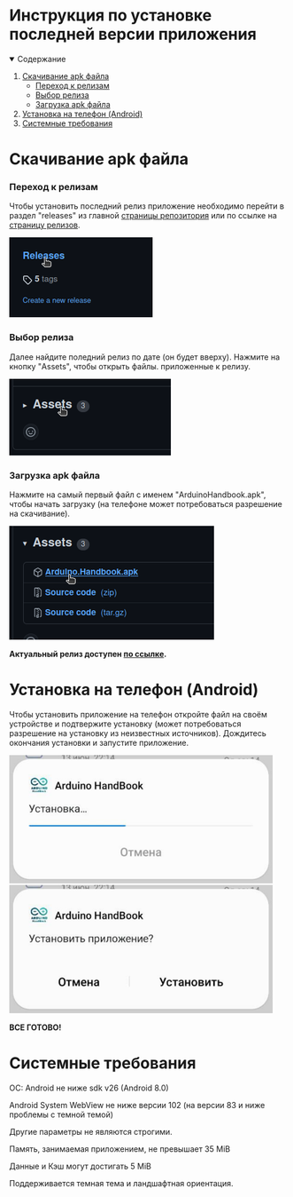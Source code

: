 # Инструкция по установке последней версии приложения

<!-- TABLE OF CONTENTS -->
<details open="open">
  <summary>Содержание</summary>
  <ol>
    <li>
      <a href="#скачивание-apk-файла">Скачивание apk файла</a>
      <ul>
        <li><a href="#переход-к-релизам">Переход к релизам</a></li>
      </ul>
      <ul>
        <li><a href="#выбор-релиза">Выбор релиза</a></li>
      </ul>
      <ul>
        <li><a href="#загрузка-apk-файла">Загрузка apk файла</a></li>
      </ul>
    </li>
    <li>
      <a href="#установка-на-телефон-android">Установка на телефон (Android)</a>
    </li>
    <li>
      <a href="#системные-требования">Системные требования</a>
    </li>
  </ol>
    </details>
    
# Скачивание apk файла

### Переход к релизам
Чтобы установить последний релиз приложение необходимо перейти в раздел "releases" из главной [страницы репозитория](https://github.com/stakancheck/ArduinoHandbookApp) или по ссылке на [страницу релизов](https://github.com/stakancheck/ArduinoHandbookApp/releases).

<img src="images/releases.png">

### Выбор релиза
Далее найдите поледний релиз по дате (он будет вверху). Нажмите на кнопку "Assets", чтобы открыть файлы. приложенные к релизу.

<img src="images/assets.png">

### Загрузка apk файла
Нажмите на самый первый файл с именем "ArduinoHandbook.apk", чтобы начать загрузку (на телефоне может потребоваться разрешение на скачивание).

<img src="images/apk.png">

**Актуальный релиз доступен [по ссылке](https://github.com/stakancheck/ArduinoHandbookApp/releases/).**

# Установка на телефон (Android)

Чтобы установить приложение на телефон откройте файл на своём устройстве и подтвержите установку (может потребоваться разрешение на установку из неизвестных источников).
Дождитесь окончания установки и запустите приложение.

<img src="images/install.png"><img src="images/install2.png">

**ВСЕ ГОТОВО!**

# Системные требования

OC: Android не ниже sdk v26 (Android 8.0)

Android System WebView не ниже версии 102 (на версии 83 и ниже проблемы с темной темой)

Другие параметры не являются строгими.

Память, занимаемая приложением, не превышает 35 MiB

Данные и Кэш могут достигать 5 MiB

Поддерживается темная тема и ландшафтная ориентация.
